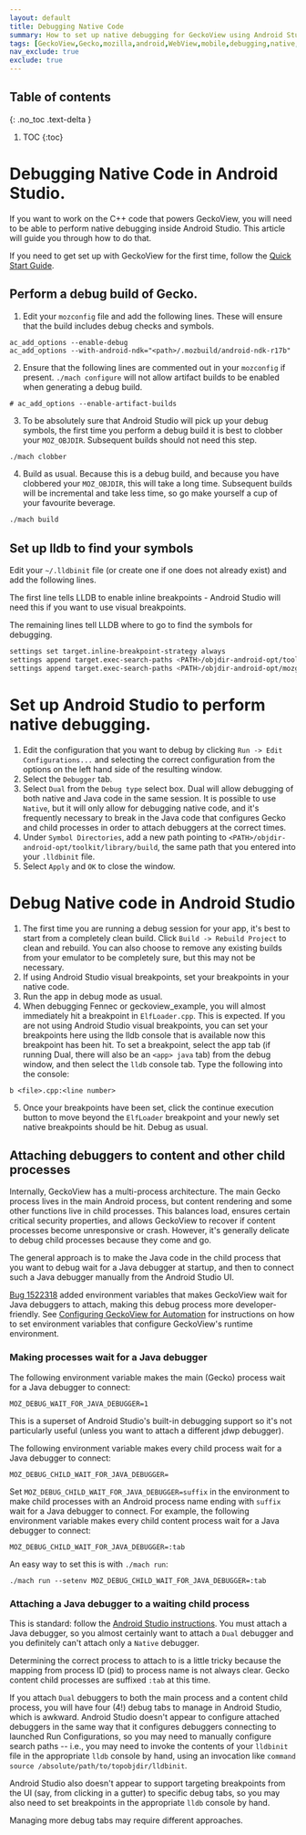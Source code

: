 ```yaml
---
layout: default
title: Debugging Native Code
summary: How to set up native debugging for GeckoView using Android Studio.
tags: [GeckoView,Gecko,mozilla,android,WebView,mobile,debugging,native,android studio]
nav_exclude: true
exclude: true
---
```

## Table of contents
{: .no_toc .text-delta }

1. TOC
{:toc}

# Debugging Native Code in Android Studio.
If you want to work on the C++ code that powers GeckoView, you will need to be able to perform native debugging inside Android Studio. This article will guide you through how to do that.

If you need to get set up with GeckoView for the first time, follow the [Quick Start Guide](geckoview-quick-start).

## Perform a debug build of Gecko.
1. Edit your `mozconfig` file and add the following lines. These will ensure that the build includes debug checks and symbols.

```
ac_add_options --enable-debug
ac_add_options --with-android-ndk="<path>/.mozbuild/android-ndk-r17b"
```
2. Ensure that the following lines are commented out in your `mozconfig` if present. `./mach configure` will not allow artifact builds to be enabled when generating a debug build.

```
# ac_add_options --enable-artifact-builds
```
3. To be absolutely sure that Android Studio will pick up your debug symbols, the first time you perform a debug build it is best to clobber your `MOZ_OBJDIR`. Subsequent builds should not need this step.

```bash
./mach clobber
```
4. Build as usual. Because this is a debug build, and because you have clobbered your `MOZ_OBJDIR`, this will take a long time. Subsequent builds will be incremental and take less time, so go make yourself a cup of your favourite beverage.

```bash
./mach build
```
## Set up lldb to find your symbols
Edit your `~/.lldbinit` file (or create one if one does not already exist) and add the following lines.

The first line tells LLDB to enable inline breakpoints - Android Studio will need this if you want to use visual breakpoints.

The remaining lines tell LLDB where to go to find the symbols for debugging.

```bash
settings set target.inline-breakpoint-strategy always
settings append target.exec-search-paths <PATH>/objdir-android-opt/toolkit/library/build
settings append target.exec-search-paths <PATH>/objdir-android-opt/mozglue/build
```
# Set up Android Studio to perform native debugging.

1. Edit the configuration that you want to debug by clicking `Run -> Edit Configurations...` and selecting the correct configuration from the options on the left hand side of the resulting window.
2. Select the `Debugger` tab.
3. Select `Dual` from the `Debug type` select box. Dual will allow debugging of both native and Java code in the same session.  It is possible to use `Native`, but it will only allow for debugging native code, and it's frequently necessary to break in the Java code that configures Gecko and child processes in order to attach debuggers at the correct times.
4. Under `Symbol Directories`, add a new path pointing to `<PATH>/objdir-android-opt/toolkit/library/build`, the same path that you entered into your `.lldbinit` file.
5. Select `Apply` and `OK` to close the window.

# Debug Native code in Android Studio

1. The first time you are running a debug session for your app, it's best to start from a completely clean build. Click `Build -> Rebuild Project` to clean and rebuild. You can also choose to remove any existing builds from your emulator to be completely sure, but this may not be necessary.
2. If using Android Studio visual breakpoints, set your breakpoints in your native code.
3. Run the app in debug mode as usual.
4. When debugging Fennec or geckoview_example, you will almost immediately hit a breakpoint in `ElfLoader.cpp`. This is expected. If you are not using Android Studio visual breakpoints, you can set your breakpoints here using the lldb console that is available now this breakpoint has been hit. To set a breakpoint, select the app tab (if running Dual, there will also be an `<app> java` tab) from the debug window, and then select the `lldb` console tab. Type the following into the console:

```lldb
b <file>.cpp:<line number>
```
5. Once your breakpoints have been set, click the continue execution button to move beyond the `ElfLoader` breakpoint and your newly set native breakpoints should be hit. Debug as usual.

## Attaching debuggers to content and other child processes

Internally, GeckoView has a multi-process architecture.  The main Gecko process lives in the main Android process, but content rendering and some other functions live in child processes.  This balances load, ensures certain critical security properties, and allows GeckoView to recover if content processes become unresponsive or crash.  However, it's generally delicate to debug child processes because they come and go.

The general approach is to make the Java code in the child process that you want to debug wait for a Java debugger at startup, and then to connect such a Java debugger manually from the Android Studio UI.

[Bug 1522318](https://bugzilla.mozilla.org/show_bug.cgi?id=1522318) added environment variables that makes GeckoView wait for Java debuggers to attach, making this debug process more developer-friendly.  See [Configuring GeckoView for Automation](../consumer/docs/automation) for instructions on how to set environment variables that configure GeckoView's runtime environment.

### Making processes wait for a Java debugger

The following environment variable makes the main (Gecko) process wait for a Java debugger to connect:

```shell
MOZ_DEBUG_WAIT_FOR_JAVA_DEBUGGER=1
```

This is a superset of Android Studio's built-in debugging support so it's not particularly useful (unless you want to attach a different jdwp debugger).

The following environment variable makes every child process wait for a Java debugger to connect:

```shell
MOZ_DEBUG_CHILD_WAIT_FOR_JAVA_DEBUGGER=
```

Set `MOZ_DEBUG_CHILD_WAIT_FOR_JAVA_DEBUGGER=suffix` in the environment to make child processes with an Android process name ending with `suffix` wait for a Java debugger to connect.  For example, the following environment variable makes every child content process wait for a Java debugger to connect:

```shell
MOZ_DEBUG_CHILD_WAIT_FOR_JAVA_DEBUGGER=:tab
```

An easy way to set this is with `./mach run`:

```shell
./mach run --setenv MOZ_DEBUG_CHILD_WAIT_FOR_JAVA_DEBUGGER=:tab
```

### Attaching a Java debugger to a waiting child process

This is standard: follow the [Android Studio instructions](https://developer.android.com/studio/debug/index.html#attach-debugger).  You must attach a Java debugger, so you almost certainly want to attach a `Dual` debugger and you definitely can't attach only a `Native` debugger.

Determining the correct process to attach to is a little tricky because the mapping from process ID (pid) to process name is not always clear.  Gecko content child processes are suffixed `:tab` at this time.

If you attach `Dual` debuggers to both the main process and a content child process, you will have four (4!) debug tabs to manage in Android Studio, which is awkward.  Android Studio doesn't appear to configure attached debuggers in the same way that it configures debuggers connecting to launched Run Configurations, so you may need to manually configure search paths -- i.e., you may need to invoke the contents of your `lldbinit` file in the appropriate `lldb` console by hand, using an invocation like `command source /absolute/path/to/topobjdir/lldbinit`.

Android Studio also doesn't appear to support targeting breakpoints from the UI (say, from clicking in a gutter) to specific debug tabs, so you may also need to set breakpoints in the appropriate `lldb` console by hand.

Managing more debug tabs may require different approaches.
